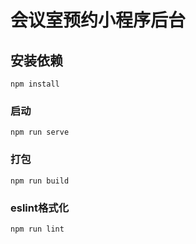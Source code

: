 # 会议室预约小程序后台

## 安装依赖
```
npm install
```

### 启动
```
npm run serve
```

### 打包
```
npm run build
```

### eslint格式化
```
npm run lint
```
